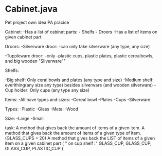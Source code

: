  # Cabinet.java
 Pet project own idea PA pracice


   Cabinet: 
   -Has a list of cabinet parts:
       - Shelfs
       - Droors
   -Has a list of items on given cabinet part


   Droors:
   -Silverware droor:
      -can only take silverware (any type, any size)

   -Tuppleware droor:
    -only
    -plastic cups, plastic plates, plastic cerealbowls, and big wooden "Silverware""


   Shelfs:

   -Big shelf: Only ceral bowls and plates (any type and size)
   -Medium shelf: everithing(any size any type) besides silverware (and wooden silverware)
   -Cup holder: Only cups (any type any size)

  Items:
  -All have types and sizes:
    -Cereal bowl
    -Plates
    -Cups
    -Silverware

  Types:
    -Plastic
    -Glass
    -Metal
    -Wood

  Size:
    -Large
    -Small



 task:
A method that gives back the amount of items of a given item. 
A method that gives back the amount of items of a given type of item. (GLASS_CUPS = 20)
A method that gives back the LIST of  items of a given item on a given  cabinet part ( " on cup shelf :" GLASS_CUP, GLASS_CUP, GLASS_CUP, PLASTIC_CUP )
